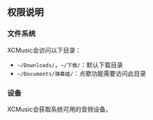 ## 权限说明

### 文件系统
XCMusic会访问以下目录：
- `~/Downloads/`，`~/下载/`：默认下载目录
- `~/Documents/弹幕姬/`：点歌功能需要访问此目录

### 设备
XCMusic会获取系统可用的音频设备。